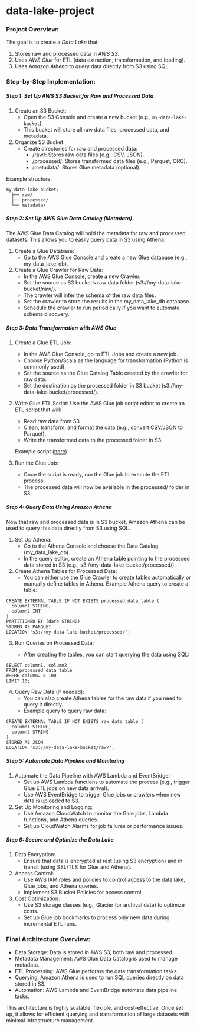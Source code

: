 # data-lake-project

### Project Overview:
The goal is to create a *Data Lake* that:

1. Stores raw and processed data in *AWS S3*.
2. Uses *AWS Glue* for ETL (data extraction, transformation, and loading).
3. Uses *Amazon Athena* to query data directly from S3 using SQL.

### Step-by-Step Implementation:
##### Step 1: Set Up AWS S3 Bucket for Raw and Processed Data
1. Create an S3 Bucket:
   - Open the S3 Console and create a new bucket (e.g., `my-data-lake-bucket`).
   - This bucket will store all raw data files, processed data, and metadata.
2. Organize S3 Bucket:
   - Create directories for raw and processed data:
       - /raw/: Stores raw data files (e.g., CSV, JSON).
       - /processed/: Stores transformed data files (e.g., Parquet, ORC).
       - /metadata/: Stores Glue metadata (optional).

Example structure:
```
my-data-lake-bucket/
  ├── raw/
  ├── processed/
  └── metadata/
```

##### Step 2: Set Up AWS Glue Data Catalog (Metadata)
The AWS Glue Data Catalog will hold the metadata for raw and processed datasets. This allows you to easily query data in S3 using Athena.

1. Create a Glue Database:
   - Go to the AWS Glue Console and create a new Glue database (e.g., my_data_lake_db).
2. Create a Glue Crawler for Raw Data:
   - In the AWS Glue Console, create a new Crawler.
   - Set the source as S3 bucket’s raw data folder (s3://my-data-lake-bucket/raw/).
   - The crawler will infer the schema of the raw data files.
   - Set the crawler to store the results in the my_data_lake_db database.
   - Schedule the crawler to run periodically if you want to automate schema discovery.
##### Step 3: Data Transformation with AWS Glue
1. Create a Glue ETL Job:
   - In the AWS Glue Console, go to ETL Jobs and create a new job.
   - Choose Python/Scala as the language for transformation (Python is commonly used).
   - Set the source as the Glue Catalog Table created by the crawler for raw data.
   - Set the destination as the processed folder in S3 bucket (s3://my-data-lake-bucket/processed/).
2. Write Glue ETL Script: Use the AWS Glue job script editor to create an ETL script that will:
   - Read raw data from S3.
   - Clean, transform, and format the data (e.g., convert CSV/JSON to Parquet).
   - Write the transformed data to the processed folder in S3.

   Example script ([here](https://github.com/pragati21p/data-lake-project/blob/main/transformation.py))

3. Run the Glue Job:
   - Once the script is ready, run the Glue job to execute the ETL process.
   - The processed data will now be available in the processed/ folder in S3.
##### Step 4: Query Data Using Amazon Athena
Now that raw and processed data is in S3 bucket, Amazon Athena can be used to query this data directly from S3 using SQL.

1. Set Up Athena:
   - Go to the Athena Console and choose the Data Catalog (my_data_lake_db).
   - In the query editor, create an Athena table pointing to the processed data stored in S3 (e.g., s3://my-data-lake-bucket/processed/).
2. Create Athena Tables for Processed Data:
   - You can either use the Glue Crawler to create tables automatically or manually define tables in Athena.
Example Athena query to create a table:
```
CREATE EXTERNAL TABLE IF NOT EXISTS processed_data_table (
  column1 STRING,
  column2 INT
)
PARTITIONED BY (date STRING)
STORED AS PARQUET
LOCATION 's3://my-data-lake-bucket/processed/';
```
3. Run Queries on Processed Data:

   - After creating the tables, you can start querying the data using SQL:
```
SELECT column1, column2
FROM processed_data_table
WHERE column2 > 100
LIMIT 10;
```
4. Query Raw Data (if needed):
   - You can also create Athena tables for the raw data if you need to query it directly.
   - Example query to query raw data:
```
CREATE EXTERNAL TABLE IF NOT EXISTS raw_data_table (
  column1 STRING,
  column2 STRING
)
STORED AS JSON
LOCATION 's3://my-data-lake-bucket/raw/';
```
##### Step 5: Automate Data Pipeline and Monitoring
1. Automate the Data Pipeline with AWS Lambda and EventBridge:
   - Set up AWS Lambda functions to automate the process (e.g., trigger Glue ETL jobs on new data arrival).
   - Use AWS EventBridge to trigger Glue jobs or crawlers when new data is uploaded to S3.
2. Set Up Monitoring and Logging:
   - Use Amazon CloudWatch to monitor the Glue jobs, Lambda functions, and Athena queries.
   - Set up CloudWatch Alarms for job failures or performance issues.

##### Step 6: Secure and Optimize the Data Lake
1. Data Encryption:
   - Ensure that data is encrypted at rest (using S3 encryption) and in transit (using SSL/TLS for Glue and Athena).
2. Access Control:
   - Use AWS IAM roles and policies to control access to the data lake, Glue jobs, and Athena queries.
   - Implement S3 Bucket Policies for access control.
3. Cost Optimization:
   - Use S3 storage classes (e.g., Glacier for archival data) to optimize costs.
   - Set up Glue job bookmarks to process only new data during incremental ETL runs.

### Final Architecture Overview:
- Data Storage: Data is stored in AWS S3, both raw and processed.
- Metadata Management: AWS Glue Data Catalog is used to manage metadata.
- ETL Processing: AWS Glue performs the data transformation tasks.
- Querying: Amazon Athena is used to run SQL queries directly on data stored in S3.
- Automation: AWS Lambda and EventBridge automate data pipeline tasks.

This architecture is highly scalable, flexible, and cost-effective. Once set up, it allows for efficient querying and transformation of large datasets with minimal infrastructure management.
